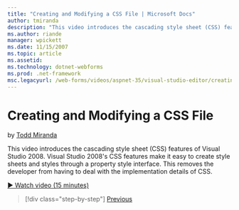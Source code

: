 ```yaml
---
title: "Creating and Modifying a CSS File | Microsoft Docs"
author: tmiranda
description: "This video introduces the cascading style sheet (CSS) features of Visual Studio 2008. Visual Studio 2008's CSS features make it easy to create style sheets a..."
ms.author: riande
manager: wpickett
ms.date: 11/15/2007
ms.topic: article
ms.assetid: 
ms.technology: dotnet-webforms
ms.prod: .net-framework
msc.legacyurl: /web-forms/videos/aspnet-35/visual-studio-editor/creating-and-modifying-a-css-file
---
```

Creating and Modifying a CSS File
====================
by [Todd Miranda](https://github.com/tmiranda)

This video introduces the cascading style sheet (CSS) features of Visual Studio 2008. Visual Studio 2008's CSS features make it easy to create style sheets and styles through a property style interface. This removes the developer from having to deal with the implementation details of CSS.

[&#9654; Watch video (15 minutes)](https://channel9.msdn.com/Blogs/ASP-NET-Site-Videos/creating-and-modifying-a-css-file)

>[!div class="step-by-step"]
[Previous](quick-tour-of-the-visual-studio-2008-integrated-development-environment.md)